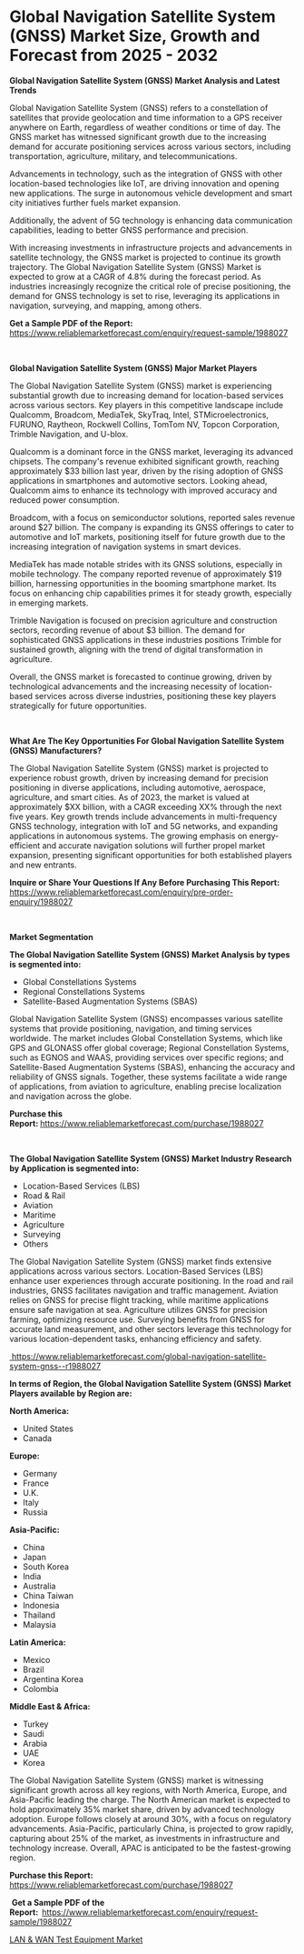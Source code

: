 <p><h1>Global Navigation Satellite System (GNSS) Market Size, Growth and Forecast from 2025 - 2032</h1></p><p><strong>Global Navigation Satellite System (GNSS) Market Analysis and Latest Trends</strong></p>
<p><p>Global Navigation Satellite System (GNSS) refers to a constellation of satellites that provide geolocation and time information to a GPS receiver anywhere on Earth, regardless of weather conditions or time of day. The GNSS market has witnessed significant growth due to the increasing demand for accurate positioning services across various sectors, including transportation, agriculture, military, and telecommunications. </p><p>Advancements in technology, such as the integration of GNSS with other location-based technologies like IoT, are driving innovation and opening new applications. The surge in autonomous vehicle development and smart city initiatives further fuels market expansion. </p><p>Additionally, the advent of 5G technology is enhancing data communication capabilities, leading to better GNSS performance and precision. </p><p>With increasing investments in infrastructure projects and advancements in satellite technology, the GNSS market is projected to continue its growth trajectory. The Global Navigation Satellite System (GNSS) Market is expected to grow at a CAGR of 4.8% during the forecast period. As industries increasingly recognize the critical role of precise positioning, the demand for GNSS technology is set to rise, leveraging its applications in navigation, surveying, and mapping, among others.</p></p>
<p><strong>Get a Sample PDF of the Report:&nbsp;</strong> <a href="https://www.reliablemarketforecast.com/enquiry/request-sample/1988027?utm_campaign=2393&utm_medium=2&utm_source=Github&utm_content=ia&utm_term=08042025&utm_id=global-navigation-satellite-system-gnss">https://www.reliablemarketforecast.com/enquiry/request-sample/1988027</a></p>
<p>&nbsp;</p>
<p><strong>Global Navigation Satellite System (GNSS) Major Market Players</strong></p>
<p><p>The Global Navigation Satellite System (GNSS) market is experiencing substantial growth due to increasing demand for location-based services across various sectors. Key players in this competitive landscape include Qualcomm, Broadcom, MediaTek, SkyTraq, Intel, STMicroelectronics, FURUNO, Raytheon, Rockwell Collins, TomTom NV, Topcon Corporation, Trimble Navigation, and U-blox.</p><p>Qualcomm is a dominant force in the GNSS market, leveraging its advanced chipsets. The company's revenue exhibited significant growth, reaching approximately $33 billion last year, driven by the rising adoption of GNSS applications in smartphones and automotive sectors. Looking ahead, Qualcomm aims to enhance its technology with improved accuracy and reduced power consumption.</p><p>Broadcom, with a focus on semiconductor solutions, reported sales revenue around $27 billion. The company is expanding its GNSS offerings to cater to automotive and IoT markets, positioning itself for future growth due to the increasing integration of navigation systems in smart devices.</p><p>MediaTek has made notable strides with its GNSS solutions, especially in mobile technology. The company reported revenue of approximately $19 billion, harnessing opportunities in the booming smartphone market. Its focus on enhancing chip capabilities primes it for steady growth, especially in emerging markets.</p><p>Trimble Navigation is focused on precision agriculture and construction sectors, recording revenue of about $3 billion. The demand for sophisticated GNSS applications in these industries positions Trimble for sustained growth, aligning with the trend of digital transformation in agriculture.</p><p>Overall, the GNSS market is forecasted to continue growing, driven by technological advancements and the increasing necessity of location-based services across diverse industries, positioning these key players strategically for future opportunities.</p></p>
<p>&nbsp;</p>
<p><strong>What Are The Key Opportunities For Global Navigation Satellite System (GNSS) Manufacturers?</strong></p>
<p><p>The Global Navigation Satellite System (GNSS) market is projected to experience robust growth, driven by increasing demand for precision positioning in diverse applications, including automotive, aerospace, agriculture, and smart cities. As of 2023, the market is valued at approximately $XX billion, with a CAGR exceeding XX% through the next five years. Key growth trends include advancements in multi-frequency GNSS technology, integration with IoT and 5G networks, and expanding applications in autonomous systems. The growing emphasis on energy-efficient and accurate navigation solutions will further propel market expansion, presenting significant opportunities for both established players and new entrants.</p></p>
<p><strong>Inquire or Share Your Questions If Any Before Purchasing This Report:</strong> <a href="https://www.reliablemarketforecast.com/enquiry/pre-order-enquiry/1988027?utm_campaign=2393&utm_medium=2&utm_source=Github&utm_content=ia&utm_term=08042025&utm_id=global-navigation-satellite-system-gnss">https://www.reliablemarketforecast.com/enquiry/pre-order-enquiry/1988027</a></p>
<p>&nbsp;</p>
<p><strong>Market Segmentation</strong></p>
<p><strong>The Global Navigation Satellite System (GNSS) Market Analysis by types is segmented into:</strong></p>
<p><ul><li>Global Constellations Systems</li><li>Regional Constellations Systems</li><li>Satellite-Based Augmentation Systems (SBAS)</li></ul></p>
<p><p>Global Navigation Satellite System (GNSS) encompasses various satellite systems that provide positioning, navigation, and timing services worldwide. The market includes Global Constellation Systems, which like GPS and GLONASS offer global coverage; Regional Constellation Systems, such as EGNOS and WAAS, providing services over specific regions; and Satellite-Based Augmentation Systems (SBAS), enhancing the accuracy and reliability of GNSS signals. Together, these systems facilitate a wide range of applications, from aviation to agriculture, enabling precise localization and navigation across the globe.</p></p>
<p><strong>Purchase this Report:&nbsp;</strong><a href="https://www.reliablemarketforecast.com/purchase/1988027?utm_campaign=2393&utm_medium=2&utm_source=Github&utm_content=ia&utm_term=08042025&utm_id=global-navigation-satellite-system-gnss">https://www.reliablemarketforecast.com/purchase/1988027</a></p>
<p>&nbsp;</p>
<p><strong>The Global Navigation Satellite System (GNSS) Market Industry Research by Application is segmented into:</strong></p>
<p><ul><li>Location-Based Services (LBS)</li><li>Road & Rail</li><li>Aviation</li><li>Maritime</li><li>Agriculture</li><li>Surveying</li><li>Others</li></ul></p>
<p><p>The Global Navigation Satellite System (GNSS) market finds extensive applications across various sectors. Location-Based Services (LBS) enhance user experiences through accurate positioning. In the road and rail industries, GNSS facilitates navigation and traffic management. Aviation relies on GNSS for precise flight tracking, while maritime applications ensure safe navigation at sea. Agriculture utilizes GNSS for precision farming, optimizing resource use. Surveying benefits from GNSS for accurate land measurement, and other sectors leverage this technology for various location-dependent tasks, enhancing efficiency and safety.</p></p>
<p><a href="https://www.reliablemarketforecast.com/global-navigation-satellite-system-gnss--r1988027?utm_campaign=2393&utm_medium=2&utm_source=Github&utm_content=ia&utm_term=08042025&utm_id=global-navigation-satellite-system-gnss">&nbsp;https://www.reliablemarketforecast.com/global-navigation-satellite-system-gnss--r1988027</a></p>
<p><strong>In terms of Region, the Global Navigation Satellite System (GNSS) Market Players available by Region are:</strong></p>
<p>
    <p> <strong> North America: </strong>
        <ul>
            <li>United States</li>
            <li>Canada</li>
        </ul>
        </p> 
    <p> <strong> Europe: </strong>
        <ul>
            <li>Germany</li>
            <li>France</li>
            <li>U.K.</li>
            <li>Italy</li>
            <li>Russia</li>
        </ul>
        </p> 
    <p> <strong> Asia-Pacific: </strong>
        <ul>
            <li>China</li>
            <li>Japan</li>
            <li>South Korea</li>
            <li>India</li>
            <li>Australia</li>
            <li>China Taiwan</li>
            <li>Indonesia</li>
            <li>Thailand</li>
            <li>Malaysia</li>
        </ul>
        </p> 
    <p> <strong> Latin America: </strong>
        <ul>
            <li>Mexico</li>
            <li>Brazil</li>
            <li>Argentina Korea</li>
            <li>Colombia</li>
        </ul>
        </p> 
    <p> <strong> Middle East & Africa: </strong>
        <ul>
            <li>Turkey</li>
            <li>Saudi</li>
            <li>Arabia</li>
            <li>UAE</li>
            <li>Korea</li>
        </ul>
    </p>
    </p>
<p><p>The Global Navigation Satellite System (GNSS) market is witnessing significant growth across all key regions, with North America, Europe, and Asia-Pacific leading the charge. The North American market is expected to hold approximately 35% market share, driven by advanced technology adoption. Europe follows closely at around 30%, with a focus on regulatory advancements. Asia-Pacific, particularly China, is projected to grow rapidly, capturing about 25% of the market, as investments in infrastructure and technology increase. Overall, APAC is anticipated to be the fastest-growing region.</p></p>
<p><strong>Purchase this Report: </strong><a href="https://www.reliablemarketforecast.com/purchase/1988027?utm_campaign=2393&utm_medium=2&utm_source=Github&utm_content=ia&utm_term=08042025&utm_id=global-navigation-satellite-system-gnss">https://www.reliablemarketforecast.com/purchase/1988027</a></p>
<p>&nbsp;<strong>Get a Sample PDF of the Report:&nbsp;&nbsp;</strong><a href="https://www.reliablemarketforecast.com/enquiry/request-sample/1988027?utm_campaign=2393&utm_medium=2&utm_source=Github&utm_content=ia&utm_term=08042025&utm_id=global-navigation-satellite-system-gnss">https://www.reliablemarketforecast.com/enquiry/request-sample/1988027</a></p>
<p><strong></strong></p>
<p><p><a href="https://github.com/techerghalim/Market-Research-Report-List-1/blob/main/lan-wan-test-equipment-market.md?utm_campaign=2393&utm_medium=2&utm_source=Github&utm_content=ia&utm_term=08042025&utm_id=global-navigation-satellite-system-gnss">LAN & WAN Test Equipment Market</a></p></p>